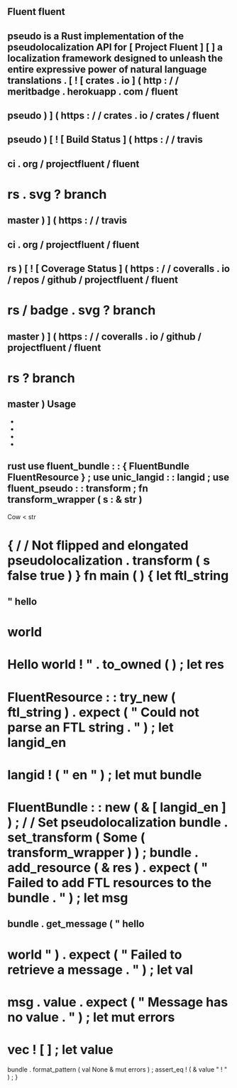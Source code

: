 #
Fluent
fluent
-
pseudo
is
a
Rust
implementation
of
the
pseudolocalization
API
for
[
Project
Fluent
]
[
]
a
localization
framework
designed
to
unleash
the
entire
expressive
power
of
natural
language
translations
.
[
!
[
crates
.
io
]
(
http
:
/
/
meritbadge
.
herokuapp
.
com
/
fluent
-
pseudo
)
]
(
https
:
/
/
crates
.
io
/
crates
/
fluent
-
pseudo
)
[
!
[
Build
Status
]
(
https
:
/
/
travis
-
ci
.
org
/
projectfluent
/
fluent
-
rs
.
svg
?
branch
=
master
)
]
(
https
:
/
/
travis
-
ci
.
org
/
projectfluent
/
fluent
-
rs
)
[
!
[
Coverage
Status
]
(
https
:
/
/
coveralls
.
io
/
repos
/
github
/
projectfluent
/
fluent
-
rs
/
badge
.
svg
?
branch
=
master
)
]
(
https
:
/
/
coveralls
.
io
/
github
/
projectfluent
/
fluent
-
rs
?
branch
=
master
)
Usage
-
-
-
-
-
rust
use
fluent_bundle
:
:
{
FluentBundle
FluentResource
}
;
use
unic_langid
:
:
langid
;
use
fluent_pseudo
:
:
transform
;
fn
transform_wrapper
(
s
:
&
str
)
-
>
Cow
<
str
>
{
/
/
Not
flipped
and
elongated
pseudolocalization
.
transform
(
s
false
true
)
}
fn
main
(
)
{
let
ftl_string
=
"
hello
-
world
=
Hello
world
!
"
.
to_owned
(
)
;
let
res
=
FluentResource
:
:
try_new
(
ftl_string
)
.
expect
(
"
Could
not
parse
an
FTL
string
.
"
)
;
let
langid_en
=
langid
!
(
"
en
"
)
;
let
mut
bundle
=
FluentBundle
:
:
new
(
&
[
langid_en
]
)
;
/
/
Set
pseudolocalization
bundle
.
set_transform
(
Some
(
transform_wrapper
)
)
;
bundle
.
add_resource
(
&
res
)
.
expect
(
"
Failed
to
add
FTL
resources
to
the
bundle
.
"
)
;
let
msg
=
bundle
.
get_message
(
"
hello
-
world
"
)
.
expect
(
"
Failed
to
retrieve
a
message
.
"
)
;
let
val
=
msg
.
value
.
expect
(
"
Message
has
no
value
.
"
)
;
let
mut
errors
=
vec
!
[
]
;
let
value
=
bundle
.
format_pattern
(
val
None
&
mut
errors
)
;
assert_eq
!
(
&
value
"
!
"
)
;
}
